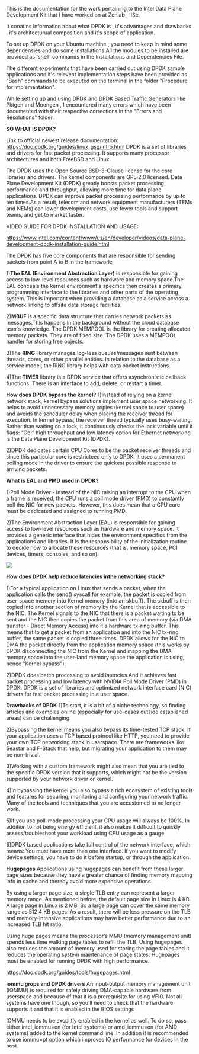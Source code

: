 This is the documentation for the work pertaining to the Intel Data Plane Development Kit that I have worked on at Zenlab , IISc.

It conatins information about what DPDK is , it's advantages and drawbacks , it's architecturual composition and it's scope of application.

To set up DPDK on your Ubuntu machine , you need to keep in mind some dependensies and do some installations.All the modules to be installed are provided as 'shell' commands in the Installations and Dependencies File.

The different experiments that have been carried out using DPDK sample applications and it's relevent implementation steps have been provided as "Bash" commands to be executed on the terminal in the folder "Procedure for implementation".

While setting up and using DPDK and DPDK Based Traffic Generators like Pktgen and Moongen , I encountered many errors which have been documented with their respective corrections in the "Errors and Resolutions" folder.

**SO WHAT IS DPDK?**

Link to official newest release documentation: https://doc.dpdk.org/guides/linux_gsg/intro.html
DPDK is a set of libraries and drivers for fast packet processing.
It supports many processor architectures and both FreeBSD and Linux.

The DPDK uses the Open Source BSD-3-Clause license for the core libraries and drivers. The kernel components are GPL-2.0 licensed.
Data Plane Development Kit (DPDK) greatly boosts packet processing performance and throughput, allowing more time for data plane applications. DPDK can improve packet processing performance by up to ten times.As a result, telecom and network equipment manufacturers (TEMs and NEMs) can lower development costs, use fewer tools and support teams, and get to market faster.

VIDEO GUIDE FOR DPDK INSTALLATION AND USAGE:

https://www.intel.com/content/www/us/en/developer/videos/data-plane-development-dpdk-installation-guide.html



The DPDK has five core components that are responsible for sending packets from point A to B in the framework:


1)**The EAL (Environment Abstraction Layer)** is responsible for gaining access to low-level resources such as hardware and memory space.The EAL conceals the kernel environment's specifics then creates a primary programming interface to the libraries and other parts of the operating system. This is important when providing a database as a service across a network linking to offsite data storage facilities.
   
2)**MBUF** is a specific data structure that carries network packets as messages.This happens in the background without the cloud database user’s knowledge. 
    The DPDK MEMPOOL is the library for creating allocated memory packets. They are of fixed size. The DPDK uses a MEMPOOL handler for storing free objects.
    
3)The **RING** library manages log-less queues/messages sent between threads, cores, or other parallel entities. In relation to the database as a service model, the RING library helps with data packet instructions.
    
4)The **TIMER** library is a DPDK service that offers asynchronistic callback functions. There is an interface to add, delete, or restart a timer.

**How does DPDK bypass the kernel?**
1)Instead of relying on a kernel network stack, kernel bypass solutions implement user space networking. It helps to avoid unnecessary memory copies (kernel space to user space) and avoids the scheduler delay when placing the receiver thread for execution. In kernel bypass, the receiver thread typically uses busy-waiting. Rather than waiting on a lock, it continuously checks the lock variable until it flags: “Go!” high throughput and low latency option for Ethernet networking is the Data Plane Development Kit (DPDK).

2)DPDK dedicates certain CPU Cores to be the packet receiver threads and since this particular core is restricteed only to DPDK, it uses a permanent polling mode in the driver to ensure the quickest possible response to arriving packets.

**What is EAL and PMD used in DPDK?**

1)Poll Mode Driver - Instead of the NIC raising an interrupt to the CPU when a frame is received, the CPU runs a poll
mode driver (PMD) to constantly poll the NIC for new packets. However, this does mean that a CPU core must be dedicated 
and assigned to running PMD.

2)The Environment Abstraction Layer (EAL) is responsible for gaining access to low-level resources such as hardware and memory space.
It provides a generic interface that hides the environment specifics from the applications and libraries. It is the responsibility of 
the initialization routine to decide how to allocate these resources (that is, memory space, PCI devices, timers, consoles, and so on).


<img src="Media/https:/0_E6pvV9ebVYVCCC2L.png" width="auto"> 


**How does DPDK help reduce latencies inthe networking stack?**

1)For a typical application on Linux that sends a packet, when the application calls the send() syscall for example, the packet is 
copied from user-space memory into Kernel memory (into an skbuff). The skbuff is then copied into another section of memory by the 
Kernel that is accessible to the NIC. The Kernel signals to the NIC that there is a packet waiting to be sent and the NIC then copies 
the packet from this area of memory (via DMA transfer - Direct Memory Access) into it's hardware tx-ring buffer. This means that to 
get a packet from an application and into the NIC tx-ring buffer, the same packet is copied three times. DPDK allows for the NIC to 
DMA the packet directly from the application memory space (this works by DPDK disconnecting the NIC from the Kernel and mapping the
DMA memory space into the user-land memory space the application is using, hence "Kernel bypass").

2)DPDK does batch processing to avoid latencies.And it achieves fast packet processing and low latency with NVIDIA Poll Mode Driver (PMD) 
in DPDK. DPDK is a set of libraries and optimized network interface card (NIC) drivers for fast packet processing in a user space.

**Drawbacks of DPDK**
1)To start, it is a bit of a niche technology, so finding articles and examples online (especially for use-cases outside established areas) can be challenging.

2)Bypassing the kernel means you also bypass its time-tested TCP stack. If your application uses a TCP based protocol like HTTP, you need to provide your own TCP networking stack in userspace. There are frameworks like Seastar and F-Stack that help, but migrating your application to them may be non-trivial.

3)Working with a custom framework might also mean that you are tied to the specific DPDK version that it supports, which might not be the version supported by your network driver or kernel.

4)In bypassing the kernel you also bypass a rich ecosystem of existing tools and features for securing, monitoring and configuring your network traffic. Many of the tools and techniques that you are accustomed to no longer work.

5)If you use poll-mode processing your CPU usage will always be 100%. In addition to not being energy efficient, it also makes it difficult to quickly assess/troubleshoot your workload using CPU usage as a gauge.

6)DPDK based applications take full control of the network interface, which means: You must have more than one interface. If you want to modify device settings, you have to do it before startup, or through the application. 

**Hugepages**
Applications using hugepages can benefit from these larger page sizes because they have a greater chance of finding memory mapping info
in cache and thereby avoid more expensive operations.

By using a larger page size, a single TLB entry can represent a larger memory range.  As mentioned before, the default page size in Linux is 4 KB. 
A large page in Linux is 2 MB. 
So a large page can cover the same memory range as 512 4 KB pages. As a result, there will be less pressure on the TLB and memory-intensive 
applications may have better  performance due to an increased TLB hit ratio.

Using huge pages means the processor’s MMU (memory management unit) spends less time walking page tables to refill the TLB. Using hugepages also
reduces the amount of memory used for storing the page tables
and it reduces the operating system maintenance of page states.
Hugepages must be enabled for running DPDK with high performance.

https://doc.dpdk.org/guides/tools/hugepages.html

**iommu grops and DPDK drivers**
An input-output memory management unit (IOMMU) is required for safely driving DMA-capable hardware from userspace and because of that it is a prerequisite
for using VFIO. Not all systems have one though, so you’ll need to check that the hardware supports it and that it is enabled in the BIOS settings

IOMMU needs to be excplitly enabled in the kernel as well. To do so, pass either intel_iommu=on (for Intel systems) or amd_iommu=on (for AMD systems) added to  the kernel command line. In addition it is recommended to use iommu=pt option which improves IO performance for devices in the host.
